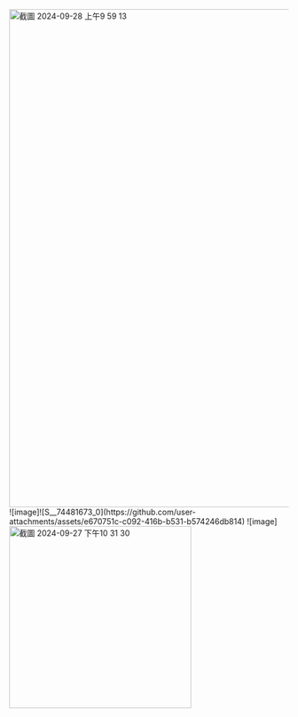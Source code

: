<img width="897" alt="截圖 2024-09-28 上午9 59 13" src="https://github.com/user-attachments/assets/2938323b-1a12-4824-b171-9b0618e123ce">
![image]![S__74481673_0](https://github.com/user-attachments/assets/e670751c-c092-416b-b531-b574246db814)
![image]<img width="328" alt="截圖 2024-09-27 下午10 31 30" src="https://github.com/user-attachments/assets/78e08b8d-38c7-44b4-ae37-b72bc0b1af06">
